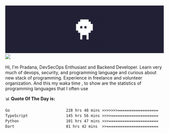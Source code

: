 ![banner](.github/banner.gif)
<img src="https://user-images.githubusercontent.com/73097560/115834477-dbab4500-a447-11eb-908a-139a6edaec5c.gif"></p>

Hi, I'm Pradana, DevSecOps Enthusiast and Backend Developer. Learn very much of devops, security, and programming language and curious about new stack of programming. Experience in freelance and volunteer organization. And this my waka time , to show are the statistics of programming languages that I often use

📊 **Quote Of The Day is:**
<!--START_SECTION:waka-->

```txt
Go                         228 hrs 48 mins >>>>>>>==================   27.43 %
TypeScript                 145 hrs 56 mins >>>>=====================   17.50 %
Python                     101 hrs 47 mins >>>======================   12.20 %
Dart                       81 hrs 42 mins  >>=======================   09.79 %
```

<!--END_SECTION:waka-->
